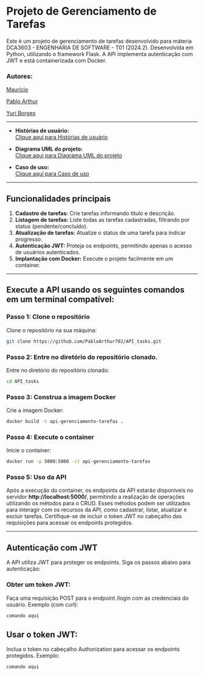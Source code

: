 # **Projeto de Gerenciamento de Tarefas**

Este é um projeto de gerenciamento de tarefas desenvolvido para máteria DCA3603 - ENGENHARIA DE SOFTWARE - T01 (2024.2). Desenvolvida em Python, utilizando o framework Flask. A API implementa autenticação com JWT e está containerizada com Docker.

### **Autores:**

[Mauricio](https://github.com/MauricioMatheus)

[Pablo Arthur](https://github.com/PabloArthur702)

[Yuri Borges](https://github.com/YuriFBorges)

---

- **Histórias de usuário:**  
  [Clique aqui para Histórias de usuário](https://drive.google.com/drive/folders/141v8i4cvNGrrzBccZesZNT_eU48w4BHv?usp=sharing)  

- **Diagrama UML do projeto:**  
  [Clique aqui para Diagrama UML do projeto](https://drive.google.com/drive/folders/1sM3cB320fvlwXP4lYR8_cxHk7plEDnPT?usp=sharing)  

- **Caso de uso:**  
  [Clique aqui para Caso de uso](https://drive.google.com/drive/folders/1zfTk6-IrFdoyXAVV9pJAegro8bxOK0Jq?usp=sharing)  

---

## **Funcionalidades principais**
1. **Cadastro de tarefas:** Crie tarefas informando título e descrição.  
2. **Listagem de tarefas:** Liste todas as tarefas cadastradas, filtrando por status (pendente/concluído).  
3. **Atualização de tarefas:** Atualize o status de uma tarefa para indicar progresso.  
4. **Autenticação JWT:** Proteja os endpoints, permitindo apenas o acesso de usuários autenticados.  
5. **Implantação com Docker:** Execute o projeto facilmente em um container.  

---

## **Execute a API usando os seguintes comandos em um terminal compatível:**

### **Passo 1: Clone o repositório**
Clone o repositório na sua máquina:
```bash
git clone https://github.com/PabloArthur702/API_tasks.git
```
### **Passo 2: Entre no diretório do repositório clonado.**
Entre no diretório do repositório clonado:
```bash
cd API_tasks
```

### **Passo 3: Construa a imagem Docker**
Crie a imagem Docker:
```bash
docker build -t api-gerenciamento-tarefas .
```

### **Passo 4: Execute o container**
Inicie o container:
```bash
docker run -p 5000:5000 -it api-gerenciamento-tarefas
```

### **Passo 5: Uso da API**

Após a execução do container, os endpoints da API estarão disponíveis no servidor **http://localhost:5000/**, permitindo a realização de operações utilizando os métodos para o CRUD. Esses métodos podem ser utilizados para interagir com os recursos da API, como cadastrar, listar, atualizar e excluir tarefas. Certifique-se de incluir o token JWT no cabeçalho das requisições para acessar os endpoints protegidos.

---

## **Autenticação com JWT**
A API utiliza JWT para proteger os endpoints. Siga os passos abaixo para autenticação:

### **Obter um token JWT:**
Faça uma requisição POST para o endpoint /login com as credenciais do usuário.
Exemplo (com curl):

```bash
comando aqui
```

## **Usar o token JWT:**
Inclua o token no cabeçalho Authorization para acessar os endpoints protegidos.
Exemplo:
```bash	
comando aqui
```
